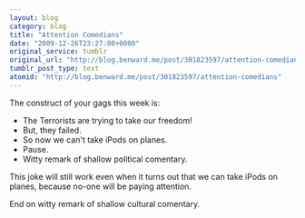 ```yaml
---
layout: blog
category: blog
title: "Attention Comedians"
date: "2009-12-26T23:27:00+0000"
original_service: tumblr
original_url: "http://blog.benward.me/post/301823597/attention-comedians"
tumblr_post_type: text
atomid: "http://blog.benward.me/post/301823597/attention-comedians"
---
```

The construct of your gags this week is:

* The Terrorists are trying to take our freedom!
* But, they failed.
* So now we can't take iPods on planes.
* Pause.
* Witty remark of shallow political comentary.

This joke will still work even when it turns out that we can take iPods on planes, because no-one will be paying attention.

End on witty remark of shallow cultural comentary. 
